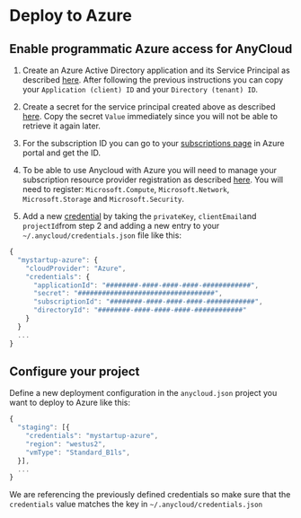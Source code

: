 # Deploy to Azure

## Enable programmatic Azure access for AnyCloud

1) Create an Azure Active Directory application and its Service Principal as described [here](https://docs.microsoft.com/en-us/azure/active-directory/develop/howto-create-service-principal-portal). After following the previous instructions you can copy your `Application (client) ID` and your `Directory (tenant) ID`.

2) Create a secret for the service principal created above as described [here](https://docs.microsoft.com/en-us/azure/active-directory/develop/howto-create-service-principal-portal#option-2-create-a-new-application-secret). Copy the secret `Value` immediately since you will not be able to retrieve it again later.

3) For the subscription ID you can go to your [subscriptions page](https://portal.azure.com/#blade/Microsoft_Azure_Billing/SubscriptionsBlade) in Azure portal and get the ID.

4) To be able to use Anycloud with Azure you will need to manage your subscription resource provider registration as described [here](https://docs.microsoft.com/en-us/azure/azure-resource-manager/templates/error-register-resource-provider#solution-3---azure-portal). You will need to register: `Microsoft.Compute`, `Microsoft.Network`, `Microsoft.Storage` and `Microsoft.Security`.

5) Add a new [credential]() by taking the `privateKey`, `clientEmail`and `projectId`from step 2 and adding a new entry to your `~/.anycloud/credentials.json` file like this:

```javascript
{
  "mystartup-azure": {
    "cloudProvider": "Azure",
    "credentials": {
      "applicationId": "########-####-####-####-############",
      "secret": "##################################",
      "subscriptionId": "########-####-####-####-############",
      "directoryId": "########-####-####-####-############"
    }
  }
  ...
}
```

## **Configure your project**

Define a new deployment configuration in the `anycloud.json` project you want to deploy to Azure like this:

```javascript
{
  "staging": [{
    "credentials": "mystartup-azure",
    "region": "westus2",
    "vmType": "Standard_B1ls",
  }],
  ...
}
```

We are referencing the previously defined credentials so make sure that the `credentials` value matches the key in `~/.anycloud/credentials.json`
